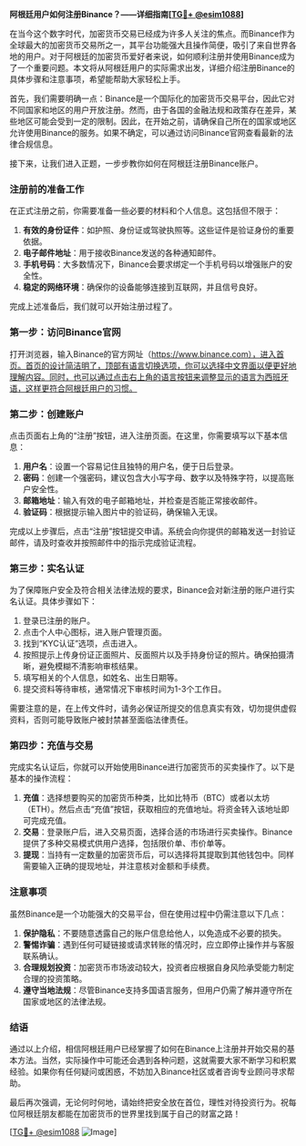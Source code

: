 **阿根廷用户如何注册Binance？——详细指南[[TG💪+ @esim1088](https://t.me/s/esim1088)]**

在当今这个数字时代，加密货币交易已经成为许多人关注的焦点。而Binance作为全球最大的加密货币交易所之一，其平台功能强大且操作简便，吸引了来自世界各地的用户。对于阿根廷的加密货币爱好者来说，如何顺利注册并使用Binance成为了一个重要问题。本文将从阿根廷用户的实际需求出发，详细介绍注册Binance的具体步骤和注意事项，希望能帮助大家轻松上手。

首先，我们需要明确一点：Binance是一个国际化的加密货币交易平台，因此它对不同国家和地区的用户开放注册。然而，由于各国的金融法规和政策存在差异，某些地区可能会受到一定的限制。因此，在开始之前，请确保自己所在的国家或地区允许使用Binance的服务。如果不确定，可以通过访问Binance官网查看最新的法律合规信息。

接下来，让我们进入正题，一步步教你如何在阿根廷注册Binance账户。

### 注册前的准备工作

在正式注册之前，你需要准备一些必要的材料和个人信息。这包括但不限于：

1. **有效的身份证件**：如护照、身份证或驾驶执照等。这些证件是验证身份的重要依据。
2. **电子邮件地址**：用于接收Binance发送的各种通知邮件。
3. **手机号码**：大多数情况下，Binance会要求绑定一个手机号码以增强账户的安全性。
4. **稳定的网络环境**：确保你的设备能够连接到互联网，并且信号良好。

完成上述准备后，我们就可以开始注册过程了。

### 第一步：访问Binance官网

打开浏览器，输入Binance的官方网址（https://www.binance.com），进入首页。首页的设计简洁明了，顶部有语言切换选项，你可以选择中文界面以便更好地理解内容。同时，也可以通过点击右上角的语言按钮来调整显示的语言为西班牙语，这样更符合阿根廷用户的习惯。

### 第二步：创建账户

点击页面右上角的“注册”按钮，进入注册页面。在这里，你需要填写以下基本信息：

1. **用户名**：设置一个容易记住且独特的用户名，便于日后登录。
2. **密码**：创建一个强密码，建议包含大小写字母、数字以及特殊字符，以提高账户安全性。
3. **邮箱地址**：输入有效的电子邮箱地址，并检查是否能正常接收邮件。
4. **验证码**：根据提示输入图片中的验证码，确保输入无误。

完成以上步骤后，点击“注册”按钮提交申请。系统会向你提供的邮箱发送一封验证邮件，请及时查收并按照邮件中的指示完成验证流程。

### 第三步：实名认证

为了保障账户安全及符合相关法律法规的要求，Binance会对新注册的账户进行实名认证。具体步骤如下：

1. 登录已注册的账户。
2. 点击个人中心图标，进入账户管理页面。
3. 找到“KYC认证”选项，点击进入。
4. 按照提示上传身份证正面照片、反面照片以及手持身份证的照片。确保拍摄清晰，避免模糊不清影响审核结果。
5. 填写相关的个人信息，如姓名、出生日期等。
6. 提交资料等待审核，通常情况下审核时间为1-3个工作日。

需要注意的是，在上传文件时，请务必保证所提交的信息真实有效，切勿提供虚假资料，否则可能导致账户被封禁甚至面临法律责任。

### 第四步：充值与交易

完成实名认证后，你就可以开始使用Binance进行加密货币的买卖操作了。以下是基本的操作流程：

1. **充值**：选择想要购买的加密货币种类，比如比特币（BTC）或者以太坊（ETH）。然后点击“充值”按钮，获取相应的充值地址。将资金转入该地址即可完成充值。
2. **交易**：登录账户后，进入交易页面，选择合适的市场进行买卖操作。Binance提供了多种交易模式供用户选择，包括限价单、市价单等。
3. **提现**：当持有一定数量的加密货币后，可以选择将其提取到其他钱包中。同样需要输入正确的提现地址，并注意核对金额和手续费。

### 注意事项

虽然Binance是一个功能强大的交易平台，但在使用过程中仍需注意以下几点：

1. **保护隐私**：不要随意透露自己的账户信息给他人，以免造成不必要的损失。
2. **警惕诈骗**：遇到任何可疑链接或请求转账的情况时，应立即停止操作并与客服联系确认。
3. **合理规划投资**：加密货币市场波动较大，投资者应根据自身风险承受能力制定合理的投资策略。
4. **遵守当地法规**：尽管Binance支持多国语言服务，但用户仍需了解并遵守所在国家或地区的法律法规。

### 结语

通过以上介绍，相信阿根廷用户已经掌握了如何在Binance上注册并开始交易的基本方法。当然，实际操作中可能还会遇到各种问题，这就需要大家不断学习和积累经验。如果你有任何疑问或困惑，不妨加入Binance社区或者咨询专业顾问寻求帮助。

最后再次强调，无论何时何地，请始终把安全放在首位，理性对待投资行为。祝每位阿根廷朋友都能在加密货币的世界里找到属于自己的财富之路！

[[TG💪+ @esim1088](https://t.me/s/esim1088) ![Image](https://i.postimg.cc/4NQfJmqS/Snipaste-2025-05-13-00-14-12.png)]